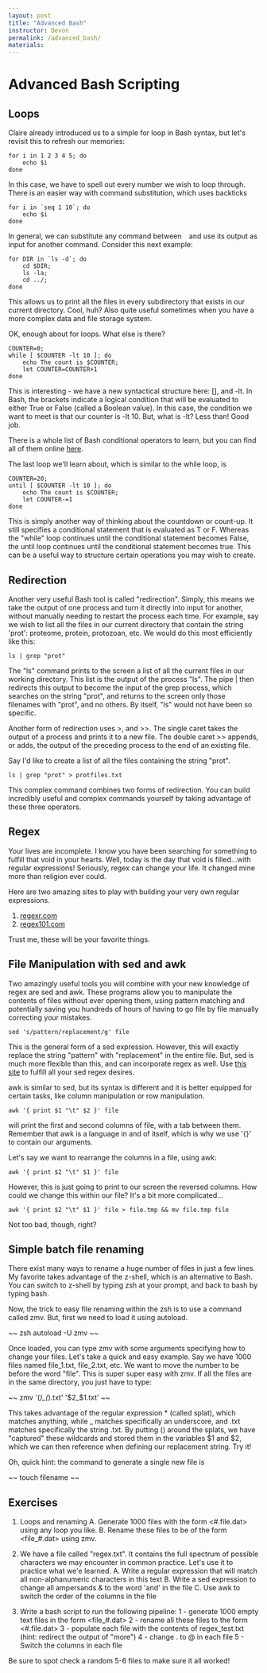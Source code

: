 ```yaml
---
layout: post
title: "Advanced Bash"
instructor: Devon
permalink: /advanced_bash/
materials: 
---
```


# Advanced Bash Scripting

## Loops
Claire already introduced us to a simple for loop in Bash syntax, but let's revisit this to refresh our memories:

~~~
for i in 1 2 3 4 5; do
	echo $i
done
~~~

In this case, we have to spell out every number we wish to loop through. There is an easier way with command substitution, which uses backticks

~~~
for i in `seq 1 10`; do
	echo $i
done
~~~

In general, we can substitute any command between ` ` and use its output as input for another command. Consider this next example:

~~~
for DIR in `ls -d`; do
	cd $DIR;
	ls -la;
	cd ../;
done
~~~

This allows us to print all the files in every subdirectory that exists in our current directory. Cool, huh? Also quite useful sometimes when you have a more complex data and file storage system. 

OK, enough about for loops. What else is there?

~~~
COUNTER=0;
while [ $COUNTER -lt 10 ]; do
	echo The count is $COUNTER;
	let COUNTER=COUNTER+1
done
~~~

This is interesting - we have a new syntactical structure here: [], and -lt. In Bash, the brackets indicate a logical condition that will be evaluated to either True or False (called a Boolean value). In this case, the condition we want to meet is that our counter is -lt 10. But, what is -lt? Less than! Good job. 

There is a whole list of Bash conditional operators to learn, but you can find all of them online [here](http://tldp.org/LDP/abs/html/ops.html). 

The last loop we'll learn about, which is similar to the while loop, is 

~~~
COUNTER=20;
until [ $COUNTER -lt 10 ]; do
	echo The count is $COUNTER;
	let COUNTER-=1
done
~~~

This is simply another way of thinking about the countdown or count-up. It still specifies a conditional statement that is evaluated as T or F. Whereas the "while" loop continues until the conditional statement becomes False, the until loop continues until the conditional statement becomes true. This can be a useful way to structure certain operations you may wish to create. 

## Redirection

Another very useful Bash tool is called "redirection". Simply, this means we take the output of one process and turn it directly into input for another, without manually needing to restart the process each time. For example, say we wish to list all the files in our current directory that contain the string 'prot': proteome, protein, protozoan, etc. We would do this most efficiently like this: 

~~~
ls | grep "prot"
~~~

The "ls" command prints to the screen a list of all the current files in our working directory. This list is the output of the process "ls". The pipe \| then redirects this output to become the input of the grep process, which searches on the string "prot", and returns to the screen only those filenames with "prot", and no others. By itself, "ls" would not have been so specific. 

Another form of redirection uses >, and >>. The single caret takes the output of a process and prints it to a new file. The double caret >> appends, or adds, the output of the preceding process to the end of an existing file. 

Say I'd like to create a list of all the files containing the string "prot". 

~~~
ls | grep "prot" > protfiles.txt
~~~ 

This complex command combines two forms of redirection. You can build incredibly useful and complex commands yourself by taking advantage of these three operators. 

## Regex

Your lives are incomplete. I know you have been searching for something to fulfill that void in your hearts. Well, today is the day that void is filled...with regular expressions! Seriously, regex can change your life. It changed mine more than religion ever could. 

Here are two amazing sites to play with building your very own regular expressions. 
1) [regexr.com](http://regexr.com/)
2) [regex101.com](https://regex101.com/)

Trust me, these will be your favorite things. 

## File Manipulation with sed and awk

Two amazingly useful tools you will combine with your new knowledge of regex are sed and awk. These programs allow you to manipulate the contents of files without ever opening them, using pattern matching and potentially saving you hundreds of hours of having to go file by file manually correcting your mistakes. 

~~~
sed 's/pattern/replacement/g' file
~~~

This is the general form of a sed expression. However, this will exactly replace the string "pattern" with "replacement" in the entire file. But, sed is much more flexible than this, and can incorporate regex as well. Use [this site](https://www.gnu.org/software/sed/manual/html_node/Regular-Expressions.html) to fulfill all your sed regex desires. 

awk is similar to sed, but its syntax is different and it is better equipped for certain tasks, like column manipulation or row manipulation. 

~~~
awk '{ print $1 "\t" $2 }' file
~~~
will print the first and second columns of file, with a tab between them. Remember that awk is a language in and of itself, which is why we use '{}' to contain our arguments. 

Let's say we want to rearrange the columns in a file, using awk:

~~~
awk '{ print $2 "\t" $1 }' file
~~~

However, this is just going to print to our screen the reversed columns. How could we change this within our file? It's a bit more complicated...

~~~
awk '{ print $2 "\t" $1 }' file > file.tmp && mv file.tmp file
~~~

Not too bad, though, right?

## Simple batch file renaming

There exist many ways to rename a huge number of files in just a few lines. My favorite takes advantage of the z-shell, which is an alternative to Bash. You can switch to
z-shell by typing zsh at your prompt, and back to bash by typing bash.

Now, the trick to easy file renaming within the zsh is to use a command called zmv. But, first we need to load it using autoload.

~~
zsh
autoload -U zmv
~~

Once loaded, you can type zmv with some arguments specifying how to change your files. Let's take a quick and easy example. Say we have 1000 files named file_1.txt, file_2.txt, etc. We want to move the number to be before the word "file". This is super super easy with zmv. If all the files are in the same directory, you just have to type:

~~
zmv '(*)_(*).txt' '$2_$1.txt'
~~

This takes advantage of the regular expression * (called splat), which matches anything, while _ matches specifically an underscore, and .txt matches specifically the string .txt. By putting () around the splats, we have "captured" these wildcards and stored them in the variables $1 and $2, which we can then reference when defining our replacement string. Try it!

Oh, quick hint: the command to generate a single new file is

~~
touch filename
~~








## Exercises
1. Loops and renaming
        A. Generate 1000 files with the form <#.file.dat> using any loop you like.
        B. Rename these files to be of the form <file_#.dat> using zmv.

2. We have a file called "regex.txt". It contains the full spectrum of possible characters we may encounter in common practice. Let's use it to practice what we'e learned.
        A. Write a regular expression that will match all non-alphanumeric characters in this text
        B. Write a sed expression to change all ampersands & to the word 'and' in the file
        C. Use awk to switch the order of the columns in the file

3. Write a bash script to run the following pipeline:
        1 - generate 1000 empty text files in the form <file_#.dat>
        2 - rename all these files to the form <#.file.dat>
        3 - populate each file with the contents of regex_test.txt (hint: redirect the output of "more")
        4 - change . to @ in each file
        5 - Switch the columns in each file

Be sure to spot check a random 5-6 files to make sure it all worked!

